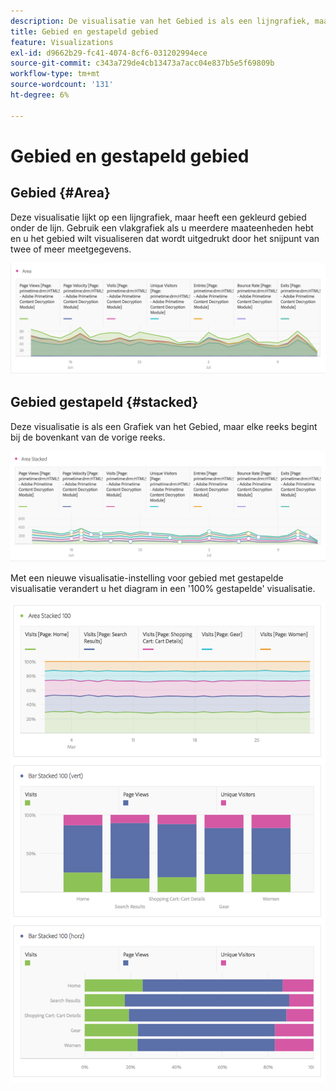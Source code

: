 ```yaml
---
description: De visualisatie van het Gebied is als een lijngrafiek, maar met een gekleurd gebied onder de lijn.
title: Gebied en gestapeld gebied
feature: Visualizations
exl-id: d9662b29-fc41-4074-8cf6-031202994ece
source-git-commit: c343a729de4cb13473a7acc04e837b5e5f69809b
workflow-type: tm+mt
source-wordcount: '131'
ht-degree: 6%

---
```


# Gebied en gestapeld gebied

## Gebied {#Area}

Deze visualisatie lijkt op een lijngrafiek, maar heeft een gekleurd gebied onder de lijn. Gebruik een vlakgrafiek als u meerdere maateenheden hebt en u het gebied wilt visualiseren dat wordt uitgedrukt door het snijpunt van twee of meer meetgegevens.

![Gebied visualisatie waarbij meerdere meetgegevens worden weergegeven, waaronder paginaweergaven, bezoeken, unieke bezoekers en stuiteringsfrequentie.](assets/area.png)

## Gebied gestapeld {#stacked}

Deze visualisatie is als een Grafiek van het Gebied, maar elke reeks begint bij de bovenkant van de vorige reeks.

![Gebied dat is gestapeld en dat elke reeks boven aan de vorige reeks weergeeft.](assets/area-stacked.png)

Met een nieuwe visualisatie-instelling voor gebied met gestapelde visualisatie verandert u het diagram in een &#39;100% gestapelde&#39; visualisatie.

![Gebied Gestapeld met een gestapelde visualisatie van 100%.](assets/areastacked100.png)
